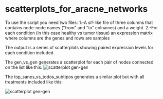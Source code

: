 # scatterplots_for_aracne_networks

To use the script you need two files:
1.-A sif-like file of three columns that contains node-node names ("from" and "to" colnames) and a weight.
2.-For each condition (in this case healthy vs tumor tissue) an expression matrix where columns are the genes and rows are samples

The output is a series of scatterplots showing paired expression levels for each condition included.

The gen_vs_gen generates a scatterplot for each pair of nodes connected on the list like this:
   ![scatterplot gen-gen]( scatterplots_for_aracne_networks/gen-gen )

The top_sanos_vs_todos_subtipos generates a similar plot but with all treatments included like this:

   ![scatterplot gen-gen]( scatterplots_for_aracne_networks/sanosvstodos)
   

